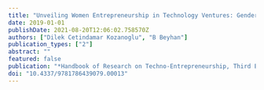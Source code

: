 ```yaml
---
title: "Unveiling Women Entrepreneurship in Technology Ventures: Gendered Organization and Gendered Society Interactions"
date: 2019-01-01
publishDate: 2021-08-20T12:06:02.758570Z
authors: ["Dilek Cetindamar Kozanoglu", "B Beyhan"]
publication_types: ["2"]
abstract: ""
featured: false
publication: "*Handbook of Research on Techno-Entrepreneurship, Third Edition*"
doi: "10.4337/9781786439079.00013"
---
```


